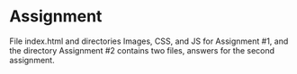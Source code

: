 # Assignment

File index.html and directories Images, CSS, and JS for Assignment #1, and the directory Assignment #2 contains two files, answers for the second assignment.
